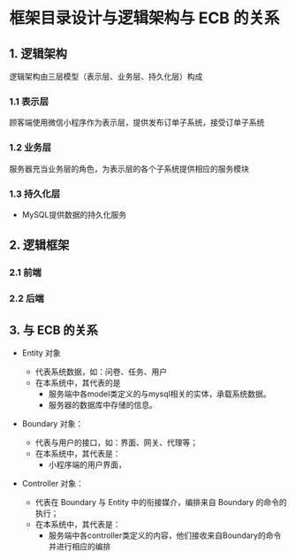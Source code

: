 # 框架目录设计与逻辑架构与 ECB 的关系

## 1. 逻辑架构

逻辑架构由三层模型（表示层、业务层、持久化层）构成

### 1.1 表示层

顾客端使用微信小程序作为表示层，提供发布订单子系统，接受订单子系统

### 1.2 业务层

服务器充当业务层的角色，为表示层的各个子系统提供相应的服务模块

### 1.3 持久化层

- MySQL提供数据的持久化服务

## 2. 逻辑框架

### 2.1 前端

### 2.2 后端

## 3. 与 ECB 的关系 

- Entity 对象
  - 代表系统数据，如：问卷、任务、用户
  - 在本系统中，其代表的是
    - 服务端中各model类定义的与mysql相关的实体，承载系统数据。
    - 服务器的数据库中存储的信息。

- Boundary 对象：

  - 代表与用户的接口，如：界面、网关、代理等；
  - 在本系统中，其代表是：
    - 小程序端的用户界面，

- Controller 对象：

  - 代表在 Boundary 与 Entity 中的衔接媒介，编排来自 Boundary 的命令的执行；
  - 在本系统中，其代表是：
    - 服务端中各controller类定义的内容，他们接收来自Boundary的命令并进行相应的编排

  